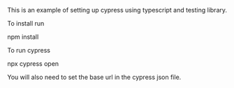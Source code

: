 This is an example of setting up cypress using 
typescript and testing library.

To install run 

npm install

To run cypress 

npx cypress open

You will also need to set the base url in the cypress json file.